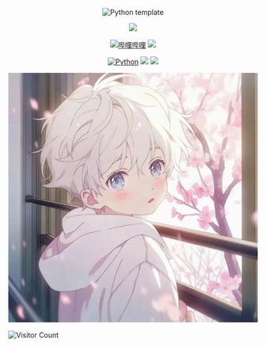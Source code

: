 <div id="title" align=center>

![Python template][github-sub-title:img]

![](https://github-readme-stats.vercel.app/api?username=MegSopern&locale=cn&line_height=33&show_icons=true&hide=&theme=dracula&rank_icon=default)

[![哔哩哔哩](https://img.shields.io/badge/%E5%93%94%E5%93%A9%E5%93%94%E5%93%A9-MegSu-FB7299)](https://m.bilibili.com/space/424292951)
[![](https://img.shields.io/badge/video-YouTube-red)]()

[![Python](https://img.shields.io/badge/code-Python-3776AB?logo=python&logoColor=FFD43B)](https://docs.microsoft.com/zh-cn/windows/python)
![](https://img.shields.io/badge/性格-开朗-FFA500) 
![](https://img.shields.io/badge/爱好-二次元-FF9FF3)

</div>

![头像](image/头像.jpg)

![Visitor Count](https://profile-counter.glitch.me/MegSopern/image/表情包.jpeg)

[github-sub-title:img]: https://readme-typing-svg.herokuapp.com?font=Segoe+Script&center=true&lines=MEG

